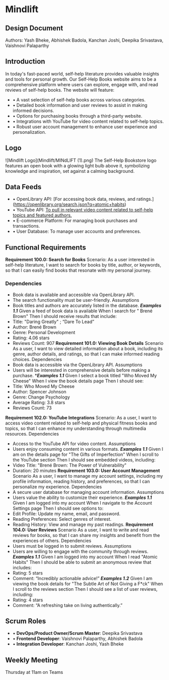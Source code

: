 # Mindlift
## Design Document
Authors: Yash Bheke, Abhishek Badola, Kanchan Joshi, Deepika Srivastava, Vaishnovi Palaparthy

## Introduction
In today's fast-paced world, self-help literature provides valuable insights and tools for personal growth. Our Self-Help Books website aims to be a comprehensive platform where users can explore, engage with, and read reviews of self-help books. The website will feature:
- •	A vast selection of self-help books across various categories.
- •	Detailed book information and user reviews to assist in making informed decisions.
- •	Options for purchasing books through a third-party website.
- •	Integrations with YouTube for video content related to self-help topics.
- •	Robust user account management to enhance user experience and personalization.

## Logo
![Mindlift Logo](Mindlift/MINdLIFT (1).png)
The Self-Help Bookstore logo features an open book with a glowing light bulb above it, symbolizing knowledge and inspiration, set against a calming background.

## Data Feeds
- •	OpenLibrary API: [For accessing book data, reviews, and ratings.] (https://openlibrary.org/search.json?q=atomic+habits)
- •	YouTube API: [To pull in relevant video content related to self-help topics and featured authors.](https://www.youtube.com/watch?v=2xzIc-sY-cA&%26api-key%3D76363c9e70bc401bac1e6ad88b13bd1d=AIzaSyAOXJ2dt6Zzc1sRMjG0NeB6lwVDtpcQ-_E)
- •	E-commerce Platform: For managing book purchases and transactions.
- •	User Database: To manage user accounts and preferences.
 
## Functional Requirements
**Requirement 100.0: Search for Books**
Scenario: As a user interested in self-help literature, I want to search for books by title, author, or keywords, so that I can easily find books that resonate with my personal journey.
### Dependencies
-	Book data is available and accessible via OpenLibrary API.
- The search functionality must be user-friendly.
Assumptions
- Book titles and authors are accurately listed in the database.
***Examples 1.1***
Given a feed of book data is available
When I search for " Brené Brown"
Then I should receive results that include:
- Title: "Daring Greatly" ;  “Dare To Lead”
- Author: Brené Brown
- Genre: Personal Development
- Rating: 4.06 stars
- Reviews Count: 907
**Requirement 101.0: Viewing Book Details**
Scenario As a user, I want to view detailed information about a book, including its genre, author details, and ratings, so that I can make informed reading choices.
Dependencies
- Book data is accessible via the OpenLibrary API.
Assumptions
- Users will be interested in comprehensive details before making a purchase.
****Examples 1.1***
Given I select a book titled "Who Moved My Cheese"
When I view the book details page
Then I should see:
- Title: Who Moved My Cheese
- Author: Spencer Johnson
- Genre: Change Psychology 
- Average Rating: 3.8 stars
- Reviews Count: 73

**Requirement 102.0: YouTube Integrations**
Scenario: As a user, I want to access video content related to self-help and physical fitness books and topics, so that I can enhance my understanding through multimedia resources.
Dependencies
- Access to the YouTube API for video content.
Assumptions
- Users enjoy consuming content in various formats.
***Examples 1.1***
Given I am on the details page for "The Gifts of Imperfection"
When I scroll to the YouTube section
Then I should see embedded videos, including:
- Video Title: "Brené Brown: The Power of Vulnerability"
- Duration: 20 minutes
**Requirement 103.0: User Account Management**
Scenario As a user, I want to manage my account settings, including my profile information, reading history, and preferences, so that I can personalize my experience.
Dependencies
- A secure user database for managing account information.
Assumptions
- Users value the ability to customize their experience.
***Examples 1.1***
Given I am logged into my account
When I navigate to the Account Settings page
Then I should see options to:
- Edit Profile: Update my name, email, and password.
- Reading Preferences: Select genres of interest.
- Reading History: View and manage my past readings.
**Requirement 104.0: User Reviews**
Scenario As a user, I want to write and read reviews for books, so that I can share my insights and benefit from the experiences of others.
Dependencies
- Users must be logged in to submit reviews.
Assumptions
- Users are willing to engage with the community through reviews.
***Examples 1.1***
Given I am logged into my account
When I read "Atomic Habits"
Then I should be able to submit an anonymous review that includes:
- Rating: 5 stars
- Comment: “Incredibly actionable advice!”
***Examples 1.2***
Given I am viewing the book details for "The Subtle Art of Not Giving a F*ck"
When I scroll to the reviews section
Then I should see a list of user reviews, including:
- Rating: 4 stars
- Comment: “A refreshing take on living authentically.”
 
## Scrum Roles
- •	**DevOps/Product Owner/Scrum Master**: Deepika Srivastava
- •	**Frontend Developer**: Vaishnovi Palaparthy, Abhishek Badola
- •	**Integration Developer**: Kanchan Joshi, Yash Bheke
  
## Weekly Meeting
Thursday at 11am on Teams
